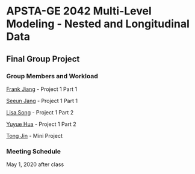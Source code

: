 # APSTA-GE 2042 Multi-Level Modeling - Nested and Longitudinal Data
## Final Group Project

### Group Members and Workload

[Frank Jiang](https://github.com/frankcj6) - Project 1 Part 1

[Seeun Jang](https://github.com/sj9175) - Project 1 Part 1

[Lisa Song](https://github.com/lsong16) - Project 1 Part 2

[Yuyue Hua](https://github.com/hyy892559232) - Project 1 Part 2

[Tong Jin](https://github.com/tong-jin-nyu) - Mini Project


### Meeting Schedule

May 1, 2020 after class
